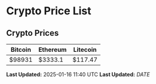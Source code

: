 # Crypto Price List

## Crypto Prices
| Bitcoin | Ethereum | Litecoin |
| ------- | -------- | -------- |
| $98931 | $3333.1 | $117.47 |
**Last Updated:** 2025-01-16 11:40 UTC
**Last Updated:** $DATE$
